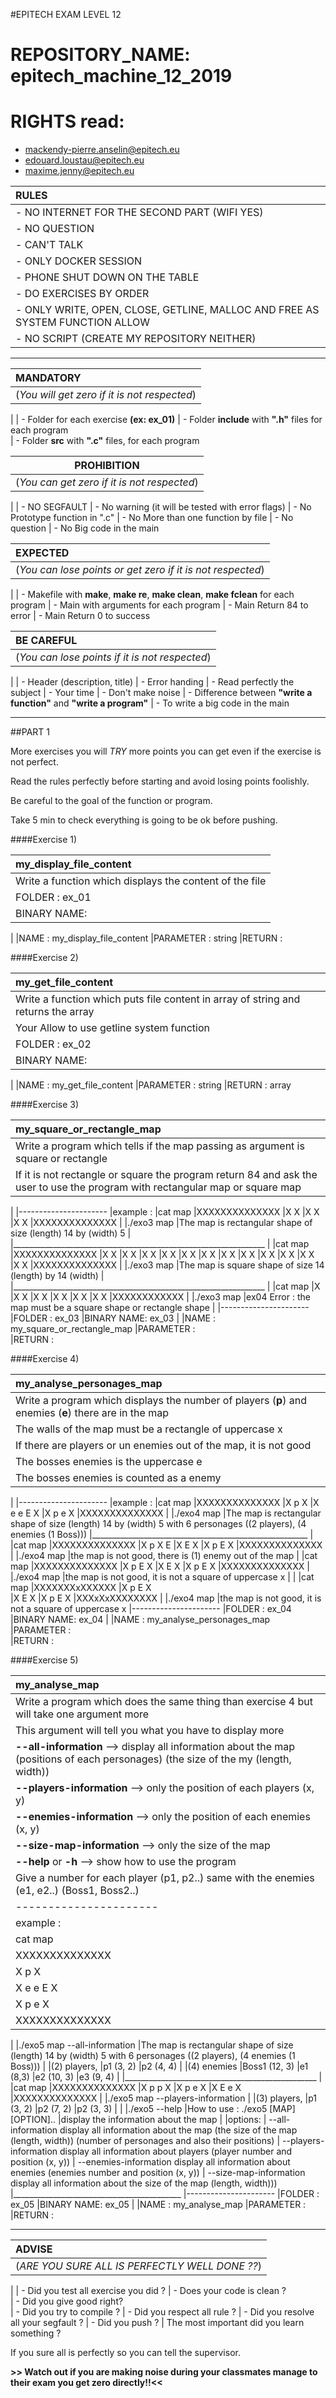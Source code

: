 #EPITECH EXAM LEVEL 12

# REPOSITORY_NAME: epitech_machine_12_2019
# RIGHTS read:
  - mackendy-pierre.anselin@epitech.eu
  - edouard.loustau@epitech.eu
  - maxime.jenny@epitech.eu

|**RULES**|
|:--------|
| - NO INTERNET FOR THE SECOND PART (WIFI YES)
| - NO QUESTION
| - CAN'T TALK
| - ONLY DOCKER SESSION
| - PHONE SHUT DOWN ON THE TABLE
| - DO EXERCISES BY ORDER
| - ONLY WRITE, OPEN, CLOSE, GETLINE, MALLOC AND FREE AS SYSTEM FUNCTION ALLOW
| - NO SCRIPT (CREATE MY REPOSITORY NEITHER)

________________________________________________________________________________________

|**MANDATORY**|
|:-------------|
|(_You will get zero if it is not respected_)
|
| - Folder for each exercise **(ex: ex_01)**
| - Folder **include** with **".h"** files for each program  
| - Folder **src** with **".c"** files, for each program 


|**PROHIBITION**|
|:-----------:|
|(_You can get zero if it is not respected_)
|
| - NO SEGFAULT
| - No warning (it will be tested with error flags)
| - No Prototype function in ".c"
| - No More than one function by file
| - No question 
| - No Big code in the main

|**EXPECTED**|
|:-----------|
|(_You can lose points or get zero if it is not respected_)
|
| - Makefile with **make**, **make re**, **make clean**, **make fclean** for each program 
| - Main with arguments for each program
| - Main Return 84 to error 
| - Main Return 0 to success 

|**BE CAREFUL**|
|:-----------|
|(_You can lose points if it is not respected_)
|
| - Header (description, title)
| - Error handing
| - Read perfectly the subject
| - Your time
| - Don't make noise
| - Difference between **"write a function"** and **"write a program"**
| - To write a big code in the main

________________________________________________________________________________________


##PART 1

More exercises you will *TRY* more points you can get even if the exercise is not perfect.

Read the rules perfectly before starting and avoid losing points foolishly.

Be careful to the goal of the function or program.

Take 5 min to check everything is going to be ok before pushing.




####Exercise 1)

|my_display_file_content|
|:----|
|Write a function which displays the content of the file
|FOLDER     :   ex_01
|BINARY NAME:   
|
|NAME       :   my_display_file_content
|PARAMETER  :   string
|RETURN     :




####Exercise 2)

|my_get_file_content|
|:----|
|Write a function which puts file content in array of string and returns the array
|Your Allow to use getline system function 
|FOLDER     :   ex_02
|BINARY NAME:
|
|NAME       :   my_get_file_content
|PARAMETER  :   string
|RETURN     :   array





####Exercise 3)

|my_square_or_rectangle_map|
|:----|
|Write a program which tells if the map passing as argument is square or rectangle
|If it is not rectangle or square the program return 84 and ask the user to use the program with rectangular map or square map  
|
|----------------------
|example : 
|cat map
|XXXXXXXXXXXXXX
|X            X
|X            X
|X            X
|XXXXXXXXXXXXXX
|
|./exo3 map
|The map is rectangular shape of size (length) 14 by (width) 5
|
|_______________________________________________________________
|
|cat map
|XXXXXXXXXXXXXX
|X            X
|X            X
|X            X
|X            X
|X            X
|X            X
|X            X
|X            X
|X            X
|X            X
|X            X
|X            X
|XXXXXXXXXXXXXX
|
|./exo3 map
|The map is square shape of size 14 (length)  by 14 (width)
|
|_______________________________________________________________
|
|cat map
|X
|X X
|X   X
|X     X
|X       X
|X         X
|XXXXXXXXXXXX
|
|./exo3 map
|ex04 Error : the map must be a square shape or rectangle shape 
|
|----------------------
|FOLDER     :   ex_03
|BINARY NAME:   ex_03
|
|NAME       :   my_square_or_rectangle_map
|PARAMETER  :   
|RETURN     :  



####Exercise 4)

|my_analyse_personages_map|
|:----|
|Write a program which displays the number of players (**p**) and enemies (**e**) there are in the map
|The walls of the map must be a rectangle of uppercase x
|If there are players or un enemies out of the map, it is not good
|The bosses enemies is the uppercase e
|The bosses enemies is counted as a enemy
|
|----------------------
|example : 
|cat map
|XXXXXXXXXXXXXX
|X p          X
|X      e e E X
|X  p    e    X
|XXXXXXXXXXXXXX
|
|./exo4 map
|The map is rectangular shape of size (length) 14 by (width) 5 with 6 personages ((2 players), (4 enemies (1 Boss)))
|______________________________________________________
|
|cat map
|XXXXXXXXXXXXXX
|X p          X E
|X      E     X
|X  p    E    X
|XXXXXXXXXXXXXX
|
|./exo4 map
|the map is not good, there is (1) enemy out of the map
|
|cat map
|XXXXXXXXXXXXXX
|X p      E           X 
|X      E          X
|X  p    E    X
|XXXXXXXXXXXXXX
|
|./exo4 map
|the map is not good, it is not a square of uppercase x
|
|
|cat map
|XXXXXXXxXXXXXX
|X p      E   X     
|X      E     X
|X  p    E    X
|XXXxXxXXXXXXXX
|
|./exo4 map
|the map is not good, it is not a square of uppercase x
|----------------------
|FOLDER     :   ex_04
|BINARY NAME:   ex_04
|
|NAME       :   my_analyse_personages_map
|PARAMETER  :   
|RETURN     :  





####Exercise 5)

|my_analyse_map|
|:----|
|Write a program which does the same thing than exercise 4 but will take one argument more
|This argument will tell you what you have to display more  
|**--all-information** --> display all information about the map (positions of each personages) (the size of the my (length, width))
|**--players-information** --> only the position of each players (x, y)
|**--enemies-information** --> only the position of each enemies  (x, y)
|**--size-map-information** --> only the size of the map
|**--help** or **-h** --> show how to use the program
|Give a number for each player (p1, p2..) same with the enemies (e1, e2..) (Boss1, Boss2..) 
|----------------------
|example : 
|cat map
|XXXXXXXXXXXXXX
|X p          X
|X      e e E X
|X  p    e    X
|XXXXXXXXXXXXXX
|
|./exo5 map --all-information
|The map is rectangular shape of size (length) 14 by (width) 5 with 6 personages ((2 players), (4 enemies (1 Boss)))
|
|(2) players,
|p1 (3, 2) 
|p2 (4, 4) 
|
|(4) enemies
|Boss1 (12, 3)
|e1   (8,3)
|e2   (10, 3)
|e3   (9, 4)
|
|________________________________________________
|
|cat map
|XXXXXXXXXXXXXX
|X p   p      X
|X p    e     X
|X  E    e    X
|XXXXXXXXXXXXXX
|
|./exo5 map --players-information
|
|(3) players,
|p1 (3, 2) 
|p2 (7, 2) 
|p2 (3, 3) 
|
|
|./exo5 --help
|How to use : ./exo5 [MAP] [OPTION]..
|display the information about the map
|
|options:
|           --all-information   display all information about the map  (the size of the map (length, width)) (number of personages and also their positions)
|           --players-information   display all information about players (player number and position (x, y))
|           --enemies-information   display all information about enemies (enemies number and position (x, y))
|           --size-map-information   display all information about the size of the map (length, width)))
|__________________________________________
|----------------------
|FOLDER     :   ex_05
|BINARY NAME:   ex_05
|
|NAME       :   my_analyse_map
|PARAMETER  :   
|RETURN     :  





__________________________________________________________________________________________________________________________________________________________________________________


|**ADVISE**|
|:-------------|
|(_ARE YOU SURE ALL IS PERFECTLY WELL DONE ??_)
|
| - Did you test all exercise you did ?
| - Does your code is clean ?  
| - Did you give good right?  
| - Did you try to compile ?
| - Did you respect all rule ?
| - Did you resolve all your segfault ?
| - Did you push ?
| The most important did you learn something ?

If you sure all is perfectly so you can tell the supervisor.
 
**>> Watch out if you are making noise during your classmates manage to their exam you get zero directly!!<<** 
